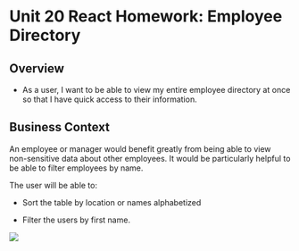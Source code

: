 # Unit 20 React Homework: Employee Directory

## Overview

* As a user, I want to be able to view my entire employee directory at once so that I have quick access to their information.

## Business Context

An employee or manager would benefit greatly from being able to view non-sensitive data about other employees. It would be particularly helpful to be able to filter employees by name.

The user will be able to:

  * Sort the table by location or names alphabetized

  * Filter the users by first name.

![](src/dirpage.png.png)
